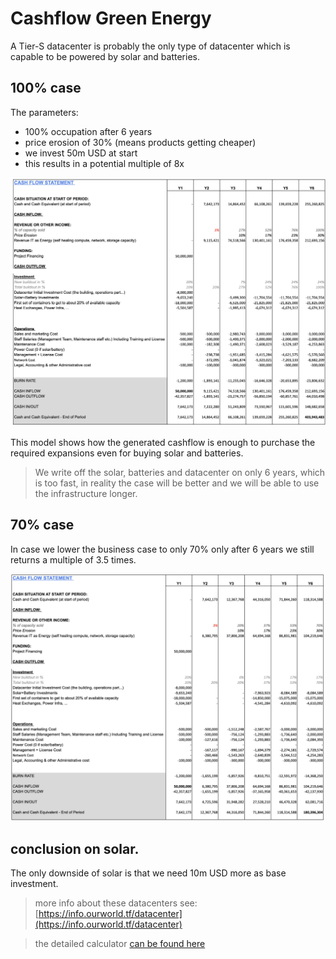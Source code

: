 # Cashflow Green Energy

A Tier-S datacenter is probably the only type of datacenter which is capable to be powered by solar and batteries.

## 100% case

The parameters:

- 100% occupation after 6 years
- price erosion of 30% (means products getting cheaper)
- we invest 50m USD at start
- this results in a potential multiple of 8x

![](img/cashflow_solar1.png)

This model shows how the generated cashflow is enough to purchase the required expansions even for buying solar and batteries.

> We write off the solar, batteries and datacenter on only 6 years, which is too fast, in reality the case will be better and we will be able to use the infrastructure longer.

## 70% case

In case we lower the business case to only 70% only after 6 years we still returns a multiple of 3.5 times.

![](img/cashflow_solar2.png)

## conclusion on solar.

The only downside of solar is that we need 10m USD more as base investment.

> more info about these datacenters see: [https://info.ourworld.tf/datacenter](https://info.ourworld.tf/datacenter)

> the detailed calculator [can be found here](https://docs.google.com/spreadsheets/d/1HXIiLSbuEE7bfg9grD9Fs2I56MmE-zBCi_2FzUuQOiQ/edit)